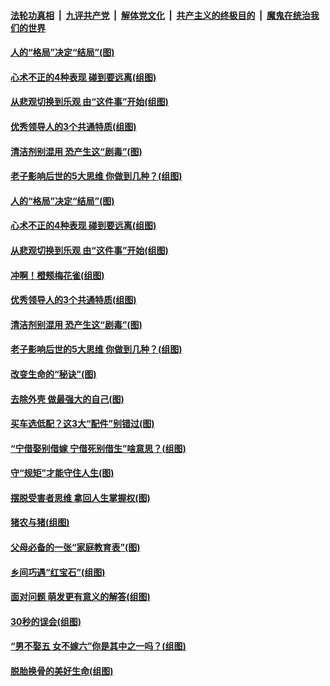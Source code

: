 

####  [法轮功真相](../../../../basic/blob/master/README.md?t=12041902) &nbsp;|&nbsp; [九评共产党](../../../../9ping.md/blob/master/README.md?t=12041902) &nbsp;|&nbsp; [解体党文化](../../../../jtdwh.md/blob/master/README.md?t=12041902)  &nbsp;|&nbsp; [共产主义的终极目的](../../../../gczydzjmd.md/blob/master/README.md?t=12041902) &nbsp;|&nbsp; [魔鬼在统治我们的世界](../../../../mgztzwmdsj.md/blob/master/README.md?t=12041902) 

#### [人的“格局”决定“结局”(图)](../pages/p8/954384.md?t=12041902) 

#### [心术不正的4种表现 碰到要远离(组图)](../pages/p8/954695.md?t=12041902) 

#### [从悲观切换到乐观 由“这件事”开始(组图)](../pages/p8/954478.md?t=12041902) 

#### [优秀领导人的3个共通特质(组图)](../pages/p8/954586.md?t=12041902) 

#### [清洁剂别混用 恐产生这“剧毒”(图)](../pages/p8/954584.md?t=12041902) 

#### [老子影响后世的5大思维 你做到几种？(组图)](../pages/p8/954569.md?t=12041902) 

#### [人的“格局”决定“结局”(图)](../pages/p8/954384.md?t=12041902) 

#### [心术不正的4种表现 碰到要远离(组图)](../pages/p8/954695.md?t=12041902) 

#### [从悲观切换到乐观 由“这件事”开始(组图)](../pages/p8/954478.md?t=12041902) 

#### [冲啊！橙颊梅花雀(组图)](../pages/p8/954619.md?t=12041902) 

#### [优秀领导人的3个共通特质(组图)](../pages/p8/954586.md?t=12041902) 

#### [清洁剂别混用 恐产生这“剧毒”(图)](../pages/p8/954584.md?t=12041902) 

#### [老子影响后世的5大思维 你做到几种？(组图)](../pages/p8/954569.md?t=12041902) 

#### [改变生命的“秘诀”(图)](../pages/p8/954380.md?t=12041902) 

#### [去除外壳 做最强大的自己(图)](../pages/p8/954468.md?t=12041902) 

#### [买车选低配？这3大“配件”别错过(图)](../pages/p8/954467.md?t=12041902) 

#### [“宁借娶别借嫁 宁借死别借生”啥意思？(组图)](../pages/p8/954449.md?t=12041902) 

#### [守“规矩”才能守住人生(图)](../pages/p8/953879.md?t=12041902) 

#### [摆脱受害者思维 拿回人生掌握权(图)](../pages/p8/954346.md?t=12041902) 

#### [猪农与猪(组图)](../pages/p8/953882.md?t=12041902) 

#### [父母必备的一张“家庭教育表”(图)](../pages/p8/954315.md?t=12041902) 

#### [乡间巧遇“红宝石”(组图)](../pages/p8/954052.md?t=12041902) 

#### [面对问题 萌发更有意义的解答(组图)](../pages/p8/954237.md?t=12041902) 

#### [30秒的误会(组图)](../pages/p8/953883.md?t=12041902) 

#### [“男不娶五 女不嫁六”你是其中之一吗？(组图)](../pages/p8/954145.md?t=12041902) 

#### [脱胎换骨的美好生命(组图)](../pages/p8/953624.md?t=12041902) 

